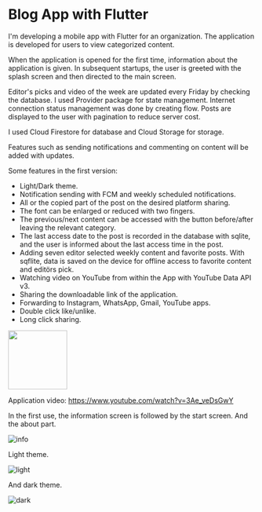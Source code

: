# Blog App with Flutter

I'm developing a mobile app with Flutter for an organization. The application is developed for users to view categorized content.

When the application is opened for the first time, information about the application is given. In subsequent startups, the user is greeted with the splash screen and 
then directed to the main screen.

Editor's picks and video of the week are updated every Friday by checking the database.
I used Provider package for state management.
Internet connection status management was done by creating flow.
Posts are displayed to the user with pagination to reduce server cost.

I used Cloud Firestore for database and Cloud Storage for storage.

Features such as sending notifications and commenting on content will be added with updates.

Some features in the first version:

- Light/Dark theme.
- Notification sending with FCM and weekly scheduled notifications.
- All or the copied part of the post on the desired platform sharing.
- The font can be enlarged or reduced with two fingers.
- The previous/next content can be accessed with the button before/after leaving the relevant category.
- The last access date to the post is recorded in the database with sqlite, and the user is informed about the last access time in the post.
- Adding seven editor selected weekly content and favorite posts. With sqflite, data is saved on the device for offline access to favorite content and editörs pick.
- Watching video on YouTube from within the App with YouTube Data API v3.
- Sharing the downloadable link of the application.
- Forwarding to Instagram, WhatsApp, Gmail, YouTube apps.
- Double click like/unlike.
- Long click sharing.

<a href="https://play.google.com/store/apps/details?id=com.ateizmfikrinecevaplar">
<img src="https://user-images.githubusercontent.com/55411723/221411976-332c7877-2b9c-45de-b7c4-854916be2fdd.png" witdh="40" height="120"><a/>

  
Application video: https://www.youtube.com/watch?v=3Ae_veDsGwY

In the first use, the information screen is followed by the start screen. And the about part.

![info](https://user-images.githubusercontent.com/55411723/206755832-4f2338cf-93d7-4b0b-8e2a-479f6646d2a6.png)

Light theme.

![light](https://user-images.githubusercontent.com/55411723/206753666-1d393d93-814b-4c0c-9b81-0b1295abd347.png)

And dark theme.

![dark](https://user-images.githubusercontent.com/55411723/206754427-bddcb6e8-d568-479d-bf57-d68ff2aab6e6.png)
